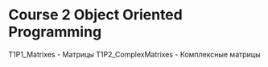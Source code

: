 # Course 2 Object Oriented Programming
T1P1_Matrixes - Матрицы
T1P2_ComplexMatrixes - Комплексные матрицы